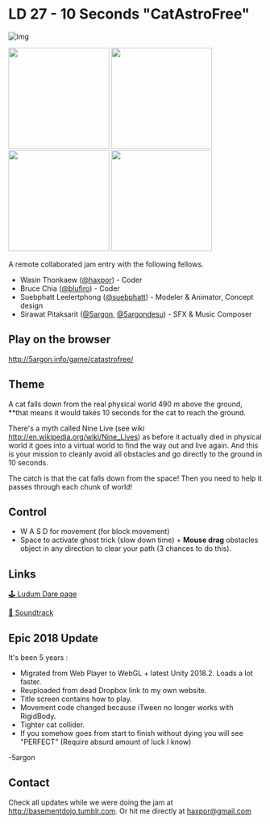 # LD 27 - 10 Seconds "CatAstroFree"

![img](http://ludumdare.com/compo/wp-content/compo2/273708/647-shot0.png)

<p float="left">
  <img src="http://ludumdare.com/compo/wp-content/compo2/273708/647-shot1.png" width="200" /> 
  <img src="http://ludumdare.com/compo/wp-content/compo2/273708/647-shot2.png" width="200" />
  <img src="http://ludumdare.com/compo/wp-content/compo2/273708/647-shot3.png" width="200" />
  <img src="http://ludumdare.com/compo/wp-content/compo2/273708/647-shot4.png" width="200" />
</p>

A remote collaborated jam entry with the following fellows.

- Wasin Thonkaew ([@haxpor](https://twitter.com/haxpor)) - Coder
- Bruce Chia ([@blufiro](https://twitter.com/blufiro)) - Coder
- Suebphatt Leelertphong ([@suebphatt](https://twitter.com/suebphatt)) - Modeler & Animator, Concept design
- Sirawat Pitaksarit ([@5argon](https://twitter.com/5argon), [@5argondesu](https://twitter.com/5argondesu)) - SFX & Music Composer

## Play on the browser

http://5argon.info/game/catastrofree/

## Theme
A cat falls down from the real physical world 490 m above the ground, **that means it would takes 10 seconds for the cat to reach the ground. 

There's a myth called Nine Live (see wiki http://en.wikipedia.org/wiki/Nine_Lives) as before it actually died in physical world it goes into a virtual world to find the way out and live again. And this is your mission to cleanly avoid all obstacles and go directly to the ground in 10 seconds. 

The catch is that the cat falls down from the space! Then you need to help it passes through each chunk of world! 

## Control
- W A S D for movement (for block movement) 
- Space to activate ghost trick (slow down time) + **Mouse drag** obstacles object in any direction to clear your path (3 chances to do this).

## Links

[🕹 Ludum Dare page](http://ludumdare.com/compo/ludum-dare-27/?uid=647)

[🎵 Soundtrack](https://soundcloud.com/5argon/cat-astro-free-ost-the-mixset)

## Epic 2018 Update

It's been 5 years :
- Migrated from Web Player to WebGL + latest Unity 2018.2. Loads a lot faster.
- Reuploaded from dead Dropbox link to my own website.
- Title screen contains how to play.
- Movement code changed because iTween no longer works with RigidBody.
- Tighter cat collider.
- If you somehow goes from start to finish without dying you will see "PERFECT" (Require absurd amount of luck I know)

-5argon

## Contact
Check all updates while we were doing the jam at http://basementdojo.tumblr.com.
Or hit me directly at haxpor@gmail.com